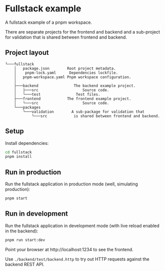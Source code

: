 # Fullstack example

A fullstack example of a pnpm workspace.

There are separate projects for the frontend and backend and a sub-project for validation that is shared between frontend and backend.

## Project layout

```    
└───fullstack
    │   package.json        Root project metadata.
    │    pnpm-lock.yaml      Dependencies lockfile.
    │   pnpm-workspace.yaml Pnpm workspace configuration.
    │ 
    ├───backend                The backend example project.
    │   ├───src                    Source code.
    │   └───test                Test files.
    ├───frontend            The frontend example project.
    │   └───src                    Source code.
    └───packages        
        └───validation        A sub-package for validation that 
            └───src            is shared between frontend and backend.
```

## Setup

Install dependencies:

```bash
cd fullstack
pnpm install
```

## Run in production

Run the fullstack application in production mode (well, simulating production):

```bash
pnpm start
```

## Run in development

Run the fullstack application in development mode (with live reload enabled in the backend):

```bash
pnpm run start:dev
```

Point your browser at http://localhost:1234 to see the frontend.

Use `./backend/test/backend.http` to try out HTTP requests against the backend REST API.